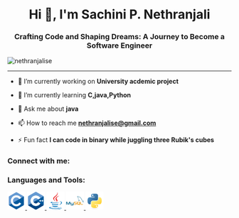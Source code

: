<h1 align="center">Hi 👋, I'm Sachini P. Nethranjali</h1>
<h3 align="center">Crafting Code and Shaping Dreams: A Journey to Become a Software Engineer</h3>

<p align="left"> <img src="https://komarev.com/ghpvc/?username=nethranjalise&label=Profile%20views&color=0e75b6&style=flat" alt="nethranjalise" /> </p>


---

- 🔭 I’m currently working on **University acdemic project**

- 🌱 I’m currently learning **C,java,Python**

- 💬 Ask me about **java**

- 📫 How to reach me **nethranjalise@gmail.com**

- ⚡ Fun fact **I can code in binary while juggling three Rubik's cubes**

<h3 align="left">Connect with me:</h3>
<p align="left">
</p>

<h3 align="left">Languages and Tools:</h3>
<p align="left"> <a href="https://www.cprogramming.com/" target="_blank" rel="noreferrer"> <img src="https://raw.githubusercontent.com/devicons/devicon/master/icons/c/c-original.svg" alt="c" width="40" height="40"/> </a> <a href="https://www.w3schools.com/cpp/" target="_blank" rel="noreferrer"> <img src="https://raw.githubusercontent.com/devicons/devicon/master/icons/cplusplus/cplusplus-original.svg" alt="cplusplus" width="40" height="40"/> </a> <a href="https://www.java.com" target="_blank" rel="noreferrer"> <img src="https://raw.githubusercontent.com/devicons/devicon/master/icons/java/java-original.svg" alt="java" width="40" height="40"/> </a> <a href="https://www.mysql.com/" target="_blank" rel="noreferrer"> <img src="https://raw.githubusercontent.com/devicons/devicon/master/icons/mysql/mysql-original-wordmark.svg" alt="mysql" width="40" height="40"/> </a> <a href="https://www.python.org" target="_blank" rel="noreferrer"> <img src="https://raw.githubusercontent.com/devicons/devicon/master/icons/python/python-original.svg" alt="python" width="40" height="40"/> </a> </p>
